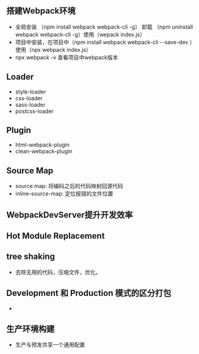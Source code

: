 ## 搭建Webpack环境

* 全局安装 （npm install webpack webpack-cli -g） 卸载 （npm uninstall webpack webpack-cli -g）使用（wepack index.js）
* 项目中安装，在项目中（npm install webpack webpack-cli --save-dev ）使用（npx webpack index.js）
* npx webpack -v  查看项目中webpack版本

## Loader

* style-loader
* css-loader
* sass-loader
* postcss-loader

## Plugin

* html-webpack-plugin
* clean-webpack-plugin

## Source Map

* source map: 将编码之后的代码映射回源代码
* inline-source-map: 定位报错的文件位置

## WebpackDevServer提升开发效率

## Hot Module Replacement

## tree shaking

* 去除无用的代码，压缩文件，优化。

## Development 和 Production 模式的区分打包

* 

## 生产环境构建

* 生产与预发共享一个通用配置




